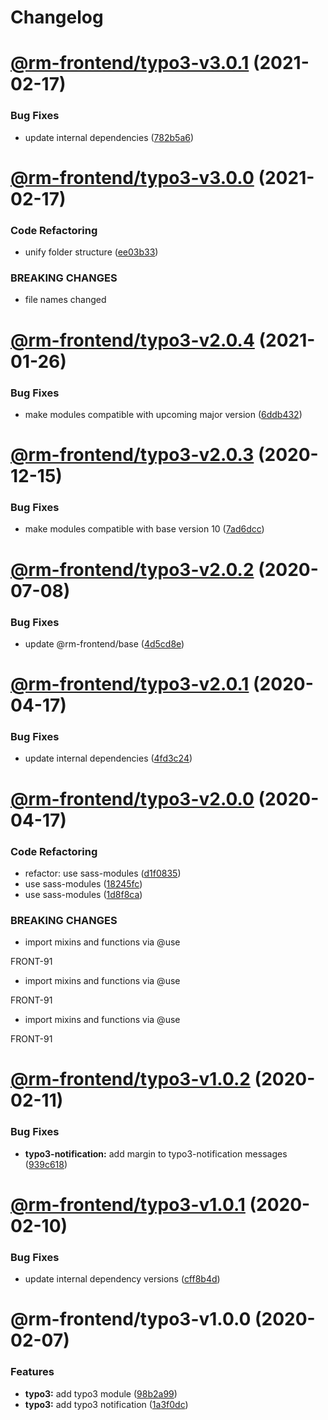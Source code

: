 # Changelog

<a name="@rm-frontend/typo3-v3.0.1"></a>
# [@rm-frontend/typo3-v3.0.1](https://bitbucket.ruhmesmeile.tools/projects/front/repos/rm-frontend/compare/diff?targetBranch=refs%2Ftags%2Ftypo3@3.0.0&sourceBranch=refs%2Ftags%2Ftypo3@3.0.1) (2021-02-17)


### Bug Fixes

* update internal dependencies ([782b5a6](https://bitbucket.ruhmesmeile.tools/projects/front/repos/rm-frontend/commits/782b5a6))

<a name="@rm-frontend/typo3-v3.0.0"></a>
# [@rm-frontend/typo3-v3.0.0](https://bitbucket.ruhmesmeile.tools/projects/front/repos/rm-frontend/compare/diff?targetBranch=refs%2Ftags%2Ftypo3@2.0.4&sourceBranch=refs%2Ftags%2Ftypo3@3.0.0) (2021-02-17)


### Code Refactoring

* unify folder structure ([ee03b33](https://bitbucket.ruhmesmeile.tools/projects/front/repos/rm-frontend/commits/ee03b33))


### BREAKING CHANGES

* file names changed

<a name="@rm-frontend/typo3-v2.0.4"></a>
# [@rm-frontend/typo3-v2.0.4](https://bitbucket.ruhmesmeile.tools/projects/front/repos/rm-frontend/compare/diff?targetBranch=refs%2Ftags%2Ftypo3@2.0.3&sourceBranch=refs%2Ftags%2Ftypo3@2.0.4) (2021-01-26)


### Bug Fixes

* make modules compatible with upcoming major version ([6ddb432](https://bitbucket.ruhmesmeile.tools/projects/front/repos/rm-frontend/commits/6ddb432))

<a name="@rm-frontend/typo3-v2.0.3"></a>
# [@rm-frontend/typo3-v2.0.3](https://bitbucket.ruhmesmeile.tools/projects/front/repos/rm-frontend/compare/diff?targetBranch=refs%2Ftags%2Ftypo3@2.0.2&sourceBranch=refs%2Ftags%2Ftypo3@2.0.3) (2020-12-15)


### Bug Fixes

* make modules compatible with base version 10 ([7ad6dcc](https://bitbucket.ruhmesmeile.tools/projects/front/repos/rm-frontend/commits/7ad6dcc))

<a name="@rm-frontend/typo3-v2.0.2"></a>
# [@rm-frontend/typo3-v2.0.2](https://bitbucket.ruhmesmeile.tools/projects/front/repos/rm-frontend/compare/diff?targetBranch=refs%2Ftags%2Ftypo3@2.0.1&sourceBranch=refs%2Ftags%2Ftypo3@2.0.2) (2020-07-08)


### Bug Fixes

* update @rm-frontend/base ([4d5cd8e](https://bitbucket.ruhmesmeile.tools/projects/front/repos/rm-frontend/commits/4d5cd8e))

<a name="@rm-frontend/typo3-v2.0.1"></a>
# [@rm-frontend/typo3-v2.0.1](https://bitbucket.ruhmesmeile.tools/projects/front/repos/rm-frontend/compare/diff?targetBranch=refs%2Ftags%2Ftypo3@2.0.0&sourceBranch=refs%2Ftags%2Ftypo3@2.0.1) (2020-04-17)


### Bug Fixes

* update internal dependencies ([4fd3c24](https://bitbucket.ruhmesmeile.tools/projects/front/repos/rm-frontend/commits/4fd3c24))

<a name="@rm-frontend/typo3-v2.0.0"></a>
# [@rm-frontend/typo3-v2.0.0](https://bitbucket.ruhmesmeile.tools/projects/front/repos/rm-frontend/compare/diff?targetBranch=refs%2Ftags%2Ftypo3@1.0.2&sourceBranch=refs%2Ftags%2Ftypo3@2.0.0) (2020-04-17)


### Code Refactoring

* refactor: use sass-modules ([d1f0835](https://bitbucket.ruhmesmeile.tools/projects/front/repos/rm-frontend/commits/d1f0835))
* use sass-modules ([18245fc](https://bitbucket.ruhmesmeile.tools/projects/front/repos/rm-frontend/commits/18245fc))
* use sass-modules ([1d8f8ca](https://bitbucket.ruhmesmeile.tools/projects/front/repos/rm-frontend/commits/1d8f8ca))


### BREAKING CHANGES

* import mixins and functions via @use

FRONT-91
* import mixins and functions via @use

FRONT-91
* import mixins and functions via @use

FRONT-91

<a name="@rm-frontend/typo3-v1.0.2"></a>
# [@rm-frontend/typo3-v1.0.2](https://bitbucket.ruhmesmeile.tools/projects/front/repos/rm-frontend/compare/diff?targetBranch=refs%2Ftags%2Ftypo3@1.0.1@latest&sourceBranch=refs%2Ftags%2Ftypo3@1.0.2@latest) (2020-02-11)


### Bug Fixes

* **typo3-notification:** add margin to typo3-notification messages ([939c618](https://bitbucket.ruhmesmeile.tools/projects/front/repos/rm-frontend/commits/939c618))

<a name="@rm-frontend/typo3-v1.0.1"></a>
# [@rm-frontend/typo3-v1.0.1](https://bitbucket.ruhmesmeile.tools/projects/front/repos/rm-frontend/compare/diff?targetBranch=refs%2Ftags%2Ftypo3@1.0.0@latest&sourceBranch=refs%2Ftags%2Ftypo3@1.0.1@latest) (2020-02-10)


### Bug Fixes

* update internal dependency versions ([cff8b4d](https://bitbucket.ruhmesmeile.tools/projects/front/repos/rm-frontend/commits/cff8b4d))

<a name="@rm-frontend/typo3-v1.0.0"></a>
# @rm-frontend/typo3-v1.0.0 (2020-02-07)


### Features

* **typo3:** add typo3 module ([98b2a99](https://bitbucket.ruhmesmeile.tools/projects/front/repos/rm-frontend/commits/98b2a99))
* **typo3:** add typo3 notification ([1a3f0dc](https://bitbucket.ruhmesmeile.tools/projects/front/repos/rm-frontend/commits/1a3f0dc))
